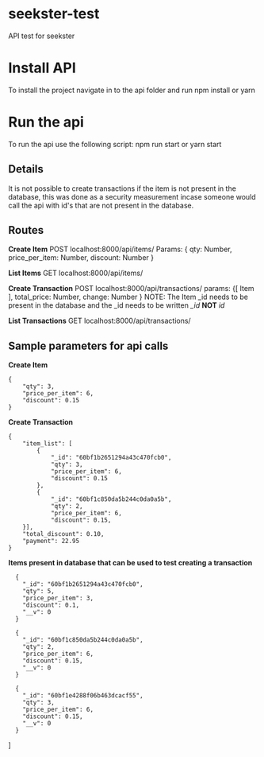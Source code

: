 # seekster-test
API test for seekster

# Install API
To install the project navigate in to the api folder and run npm install or yarn

# Run the api
To run the api use the following script: npm run start or yarn start

## Details
It is not possible to create transactions if the item is not present in the database, this was done as a security measurement incase someone would call the api with id's that are not present in the database.

## Routes

**Create Item**
POST localhost:8000/api/items/
Params: { qty: Number, price_per_item: Number, discount: Number }

**List Items**
GET localhost:8000/api/items/

**Create Transaction**
POST localhost:8000/api/transactions/
params: {[ Item ], total_price: Number, change: Number }
NOTE: The Item _id needs to be present in the database and the _id needs to be written *_id* **NOT** *id*

**List Transactions**
GET localhost:8000/api/transactions/

## Sample parameters for api calls
**Create Item**
```
{
	"qty": 3,
	"price_per_item": 6,
	"discount": 0.15
}
```

**Create Transaction**
```
{
	"item_list": [
		{
            "_id": "60bf1b2651294a43c470fcb0",
			"qty": 3,
	        "price_per_item": 6,
	        "discount": 0.15
		},
        {
            "_id": "60bf1c850da5b244c0da0a5b",
            "qty": 2,
            "price_per_item": 6,
            "discount": 0.15,
    }],
	"total_discount": 0.10,
	"payment": 22.95
}
```
**Items present in database that can be used to test creating a transaction**
```
  {
    "_id": "60bf1b2651294a43c470fcb0",
    "qty": 5,
    "price_per_item": 3,
    "discount": 0.1,
    "__v": 0
  }
```
```
  {
    "_id": "60bf1c850da5b244c0da0a5b",
    "qty": 2,
    "price_per_item": 6,
    "discount": 0.15,
    "__v": 0
  }
```
```
  {
    "_id": "60bf1e4288f06b463dcacf55",
    "qty": 3,
    "price_per_item": 6,
    "discount": 0.15,
    "__v": 0
  }
```
]


